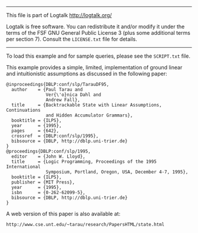 ________________________________________________________________________

This file is part of Logtalk <http://logtalk.org/>  

Logtalk is free software. You can redistribute it and/or modify it under
the terms of the FSF GNU General Public License 3  (plus some additional
terms per section 7).        Consult the `LICENSE.txt` file for details.
________________________________________________________________________


To load this example and for sample queries, please see the `SCRIPT.txt`
file.

This example provides a simple, limited, implementation of ground linear
and intuitionistic assumptions as discussed in the following paper:

	@inproceedings{DBLP:conf/slp/TarauDF95,
	  author    = {Paul Tarau and
	               Ver{\'o}nica Dahl and
	               Andrew Fall},
	  title     = {Backtrackable State with Linear Assumptions, Continuations
	               and Hidden Accumulator Grammars},
	  booktitle = {ILPS},
	  year      = {1995},
	  pages     = {642},
	  crossref  = {DBLP:conf/slp/1995},
	  bibsource = {DBLP, http://dblp.uni-trier.de}
	}
	@proceedings{DBLP:conf/slp/1995,
	  editor    = {John W. Lloyd},
	  title     = {Logic Programming, Proceedings of the 1995 International
	               Symposium, Portland, Oregon, USA, December 4-7, 1995},
	  booktitle = {ILPS},
	  publisher = {MIT Press},
	  year      = {1995},
	  isbn      = {0-262-62099-5},
	  bibsource = {DBLP, http://dblp.uni-trier.de}
	}

A web version of this paper is also available at:

	http://www.cse.unt.edu/~tarau/research/PapersHTML/state.html
